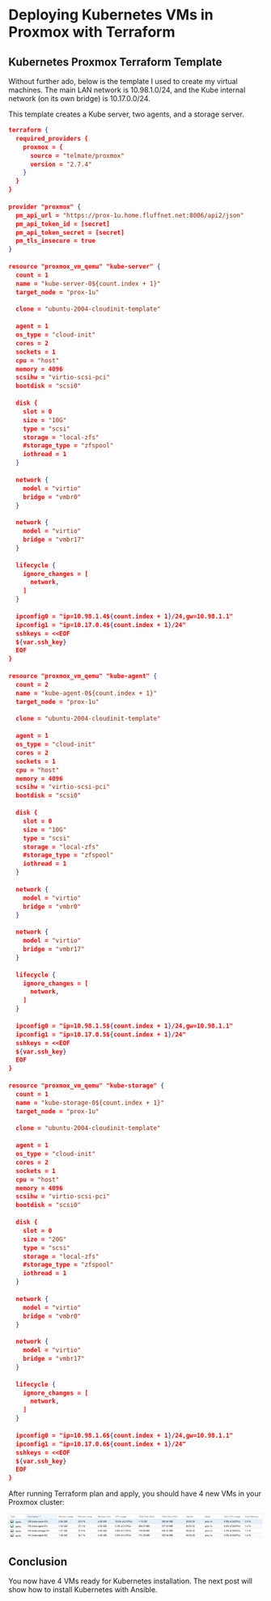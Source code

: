# Deploying Kubernetes VMs in Proxmox with Terraform

## Kubernetes Proxmox Terraform Template

Without further ado, below is the template I used to create my virtual machines. The main LAN network is 10.98.1.0/24, and the Kube internal network (on its own bridge) is 10.17.0.0/24.

This template creates a Kube server, two agents, and a storage server.

``` json
terraform {
  required_providers {
    proxmox = {
      source = "telmate/proxmox"
      version = "2.7.4"
    }
  }
}

provider "proxmox" {
  pm_api_url = "https://prox-1u.home.fluffnet.net:8006/api2/json"
  pm_api_token_id = [secret]
  pm_api_token_secret = [secret]
  pm_tls_insecure = true
}

resource "proxmox_vm_qemu" "kube-server" {
  count = 1
  name = "kube-server-0${count.index + 1}"
  target_node = "prox-1u"

  clone = "ubuntu-2004-cloudinit-template"

  agent = 1
  os_type = "cloud-init"
  cores = 2
  sockets = 1
  cpu = "host"
  memory = 4096
  scsihw = "virtio-scsi-pci"
  bootdisk = "scsi0"

  disk {
    slot = 0
    size = "10G"
    type = "scsi"
    storage = "local-zfs"
    #storage_type = "zfspool"
    iothread = 1
  }

  network {
    model = "virtio"
    bridge = "vmbr0"
  }

  network {
    model = "virtio"
    bridge = "vmbr17"
  }

  lifecycle {
    ignore_changes = [
      network,
    ]
  }

  ipconfig0 = "ip=10.98.1.4${count.index + 1}/24,gw=10.98.1.1"
  ipconfig1 = "ip=10.17.0.4${count.index + 1}/24"
  sshkeys = <<EOF
  ${var.ssh_key}
  EOF
}

resource "proxmox_vm_qemu" "kube-agent" {
  count = 2
  name = "kube-agent-0${count.index + 1}"
  target_node = "prox-1u"

  clone = "ubuntu-2004-cloudinit-template"

  agent = 1
  os_type = "cloud-init"
  cores = 2
  sockets = 1
  cpu = "host"
  memory = 4096
  scsihw = "virtio-scsi-pci"
  bootdisk = "scsi0"

  disk {
    slot = 0
    size = "10G"
    type = "scsi"
    storage = "local-zfs"
    #storage_type = "zfspool"
    iothread = 1
  }

  network {
    model = "virtio"
    bridge = "vmbr0"
  }

  network {
    model = "virtio"
    bridge = "vmbr17"
  }

  lifecycle {
    ignore_changes = [
      network,
    ]
  }

  ipconfig0 = "ip=10.98.1.5${count.index + 1}/24,gw=10.98.1.1"
  ipconfig1 = "ip=10.17.0.5${count.index + 1}/24"
  sshkeys = <<EOF
  ${var.ssh_key}
  EOF
}

resource "proxmox_vm_qemu" "kube-storage" {
  count = 1
  name = "kube-storage-0${count.index + 1}"
  target_node = "prox-1u"

  clone = "ubuntu-2004-cloudinit-template"

  agent = 1
  os_type = "cloud-init"
  cores = 2
  sockets = 1
  cpu = "host"
  memory = 4096
  scsihw = "virtio-scsi-pci"
  bootdisk = "scsi0"

  disk {
    slot = 0
    size = "20G"
    type = "scsi"
    storage = "local-zfs"
    #storage_type = "zfspool"
    iothread = 1
  }

  network {
    model = "virtio"
    bridge = "vmbr0"
  }

  network {
    model = "virtio"
    bridge = "vmbr17"
  }

  lifecycle {
    ignore_changes = [
      network,
    ]
  }

  ipconfig0 = "ip=10.98.1.6${count.index + 1}/24,gw=10.98.1.1"
  ipconfig1 = "ip=10.17.0.6${count.index + 1}/24"
  sshkeys = <<EOF
  ${var.ssh_key}
  EOF
}
```

After running Terraform plan and apply, you should have 4 new VMs in your Proxmox cluster:

[![KubernetesVM](../../assets/images/KubernetesVM.png)](../../assets/images/KubernetesVM.png "KubernetesVM")

## Conclusion

You now have 4 VMs ready for Kubernetes installation. The next post will show how to install Kubernetes with Ansible.

